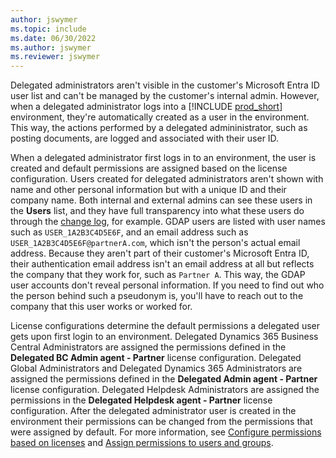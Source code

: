 ```yaml
---
author: jswymer
ms.topic: include
ms.date: 06/30/2022
ms.author: jswymer
ms.reviewer: jswymer
---
```


Delegated administrators aren't visible in the customer's Microsoft Entra ID user list and can't be managed by the customer's internal admin. However, when a delegated administrator logs into a [!INCLUDE [prod_short](prod_short.md)] environment, they're automatically created as a user in the environment. This way, the actions performed by a delegated admininistrator, such as posting documents, are logged and associated with their user ID.

When a delegated administrator first logs in to an environment, the user is created and default permissions are assigned based on the license configuration. Users created for delegated administrators aren't shown with name and other personal information but with a unique ID and their company name. Both internal and external admins can see these users in the **Users** list, and they have full transparency into what these users do through the [change log](/dynamics365/business-central/across-log-changes), for example. GDAP users are listed with user names such as `USER_1A2B3C4D5E6F`, and an email address such as `USER_1A2B3C4D5E6F@partnerA.com`, which isn't the person's actual email address. Because they aren't part of their customer's Microsoft Entra ID, their authentication email address isn't an email address at all but reflects the company that they work for, such as `Partner A`. This way, the GDAP user accounts don't reveal personal information. If you need to find out who the person behind such a pseudonym is, you'll have to reach out to the company that this user works or worked for.  

License configurations determine the default permissions a delegated user gets upon first login to an environment. Delegated Dynamics 365 Business Central Administrators are assigned the permissions defined in the **Delegated BC Admin agent - Partner** license configuration. Delegated Global Administrators and Delegated Dynamics 365 Administrators are assigned the permissions defined in the **Delegated Admin agent - Partner** license configuration. Delegated Helpdesk Administrators are assigned the permissions in the **Delegated Helpdesk agent - Partner** license configuration. After the delegated administrator user is created in the environment their permissions can be changed from the permissions that were assigned by default. For more information, see [Configure permissions based on licenses](/dynamics365/business-central/ui-how-users-permissions#licensespermissions) and [Assign permissions to users and groups](/dynamics365/business-central/ui-define-granular-permissions).
